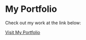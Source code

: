 # My Portfolio

Check out my work at the link below:

<a href="https://neoh1314.github.io/" target="_blank">Visit My Portfolio</a>
